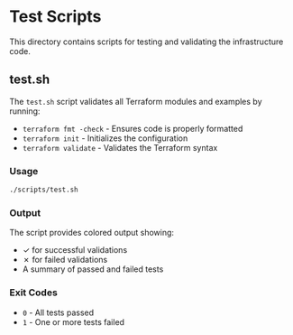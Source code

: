 # Test Scripts

This directory contains scripts for testing and validating the infrastructure code.

## test.sh

The `test.sh` script validates all Terraform modules and examples by running:
- `terraform fmt -check` - Ensures code is properly formatted
- `terraform init` - Initializes the configuration
- `terraform validate` - Validates the Terraform syntax

### Usage

```bash
./scripts/test.sh
```

### Output

The script provides colored output showing:
- ✓ for successful validations
- ✗ for failed validations
- A summary of passed and failed tests

### Exit Codes

- `0` - All tests passed
- `1` - One or more tests failed
